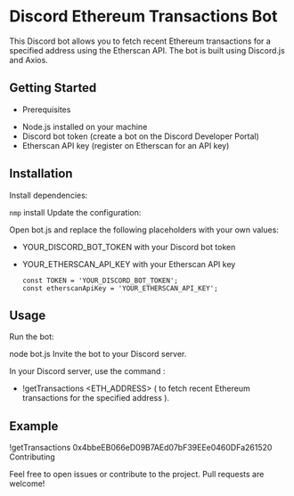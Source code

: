 # Discord Ethereum Transactions Bot

This Discord bot allows you to fetch recent Ethereum transactions for a specified address using the Etherscan API. The bot is built using Discord.js and Axios.

## Getting Started

- Prerequisites

* Node.js installed on your machine
* Discord bot token (create a bot on the Discord Developer Portal)
* Etherscan API key (register on Etherscan for an API key)
 
## Installation

Install dependencies:

`nmp` install
Update the configuration:

Open bot.js and replace the following placeholders with your own values:


   - YOUR_DISCORD_BOT_TOKEN with your Discord bot token
   - YOUR_ETHERSCAN_API_KEY with your Etherscan API key
      
         const TOKEN = 'YOUR_DISCORD_BOT_TOKEN';
         const etherscanApiKey = 'YOUR_ETHERSCAN_API_KEY';  

## Usage

Run the bot:

node bot.js
Invite the bot to your Discord server.

In your Discord server, use the command :
 - !getTransactions <ETH_ADDRESS>  ( to fetch recent Ethereum transactions for the specified address ).

## Example

!getTransactions 0x4bbeEB066eD09B7AEd07bF39EEe0460DFa261520
Contributing

Feel free to open issues or contribute to the project. Pull requests are welcome!
